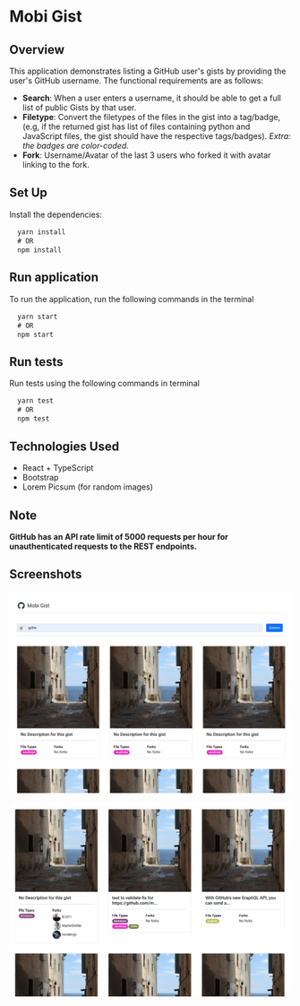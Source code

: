 # Mobi Gist

## Overview

This application demonstrates listing a GitHub user's gists by providing the user's GitHub username. The functional requirements are as follows:

* **Search**: When a user enters a username, it should be able to get a full list of public Gists by that user.
* **Filetype**: Convert the filetypes of the files in the gist into a tag/badge, (e.g, if the returned gist has list of files containing python and JavaScript files, the gist should have the respective tags/badges). *Extra: the badges are color-coded.*
* **Fork**: Username/Avatar of the last 3 users who forked it with avatar linking to the fork.

## Set Up

Install the dependencies:

```
  yarn install
  # OR
  npm install
```

## Run application

To run the application, run the following commands in the terminal

```
  yarn start
  # OR
  npm start
```

## Run tests

Run tests using the following commands in terminal
```
  yarn test
  # OR
  npm test
```

## Technologies Used

* React + TypeScript
* Bootstrap
* Lorem Picsum (for random images)

## Note

**GitHub has an API rate limit of 5000 requests per hour for unauthenticated requests to the REST endpoints.**

## Screenshots

![Screenshot 1](screenshots/screenshot_1.png)

![SCreenshot 2](screenshots/screenshot_2.png)